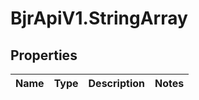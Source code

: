 # BjrApiV1.StringArray

## Properties
Name | Type | Description | Notes
------------ | ------------- | ------------- | -------------
